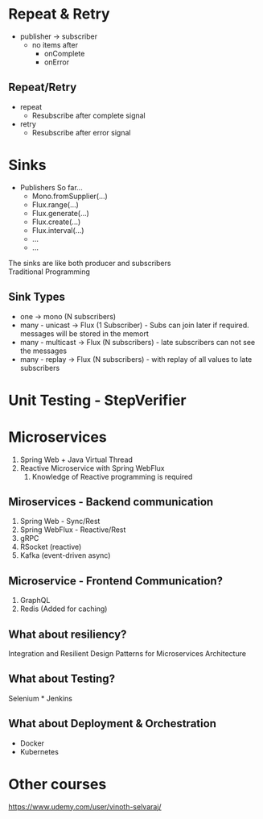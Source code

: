 # Repeat & Retry

* publisher -> subscriber
  * no items after
    * onComplete
    * onError

## Repeat/Retry
* repeat
  * Resubscribe after complete signal
* retry
  * Resubscribe after error signal


# Sinks
* Publishers So far...
  * Mono.fromSupplier(...)
  * Flux.range(...)
  * Flux.generate(...)
  * Flux.create(...)
  * Flux.interval(...)
  * ...
  * ...

The sinks are like both producer and subscribers  
Traditional Programming  


## Sink Types
* one               -> mono (N subscribers)
* many - unicast    -> Flux (1 Subscriber)  - Subs can join later if required. messages will be stored in the memort
* many - multicast  -> Flux (N subscribers) - late subscribers can not see the messages
* many - replay     -> Flux (N subscribers) - with replay of all values to late subscribers

# Unit Testing - StepVerifier

# Microservices
1. Spring Web + Java Virtual Thread
2. Reactive Microservice with Spring WebFlux
   1. Knowledge of Reactive programming is required

## Miroservices - Backend communication
1. Spring Web - Sync/Rest
2. Spring WebFlux - Reactive/Rest
3. gRPC
4. RSocket (reactive)
5. Kafka (event-driven async)

## Microservice - Frontend Communication?
1. GraphQL
2. Redis (Added for caching)

## What about resiliency?
Integration and Resilient Design Patterns for Microservices Architecture

## What about Testing?
Selenium * Jenkins  

## What about Deployment & Orchestration
* Docker
* Kubernetes

# Other courses
https://www.udemy.com/user/vinoth-selvaraj/